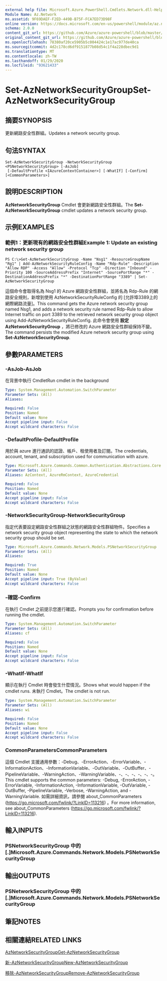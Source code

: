 ```yaml
---
external help file: Microsoft.Azure.PowerShell.Cmdlets.Network.dll-Help.xml
Module Name: Az.Network
ms.assetid: 9F69DAEF-F2ED-449B-B75F-FCA7ED73D98F
online version: https://docs.microsoft.com/en-us/powershell/module/az.network/set-aznetworksecuritygroup
schema: 2.0.0
content_git_url: https://github.com/Azure/azure-powershell/blob/master/src/Network/Network/help/Set-AzNetworkSecurityGroup.md
original_content_git_url: https://github.com/Azure/azure-powershell/blob/master/src/Network/Network/help/Set-AzNetworkSecurityGroup.md
ms.openlocfilehash: 78380af20ce5905b5c004424c1e17ac977de40ca
ms.sourcegitcommit: 4d2c178cd6df9151877b08d54c1f4a228dbec9d1
ms.translationtype: MT
ms.contentlocale: zh-TW
ms.lasthandoff: 01/29/2020
ms.locfileid: "93621433"
---
```

# <span data-ttu-id="f8fb9-101">Set-AzNetworkSecurityGroup</span><span class="sxs-lookup"><span data-stu-id="f8fb9-101">Set-AzNetworkSecurityGroup</span></span>

## <span data-ttu-id="f8fb9-102">摘要</span><span class="sxs-lookup"><span data-stu-id="f8fb9-102">SYNOPSIS</span></span>
<span data-ttu-id="f8fb9-103">更新網路安全性群組。</span><span class="sxs-lookup"><span data-stu-id="f8fb9-103">Updates a network security group.</span></span>

## <span data-ttu-id="f8fb9-104">句法</span><span class="sxs-lookup"><span data-stu-id="f8fb9-104">SYNTAX</span></span>

```
Set-AzNetworkSecurityGroup -NetworkSecurityGroup <PSNetworkSecurityGroup> [-AsJob]
 [-DefaultProfile <IAzureContextContainer>] [-WhatIf] [-Confirm] [<CommonParameters>]
```

## <span data-ttu-id="f8fb9-105">說明</span><span class="sxs-lookup"><span data-stu-id="f8fb9-105">DESCRIPTION</span></span>
<span data-ttu-id="f8fb9-106">**AzNetworkSecurityGroup** Cmdlet 會更新網路安全性群組。</span><span class="sxs-lookup"><span data-stu-id="f8fb9-106">The **Set-AzNetworkSecurityGroup** cmdlet updates a network security group.</span></span>

## <span data-ttu-id="f8fb9-107">示例</span><span class="sxs-lookup"><span data-stu-id="f8fb9-107">EXAMPLES</span></span>

### <span data-ttu-id="f8fb9-108">範例1：更新現有的網路安全性群組</span><span class="sxs-lookup"><span data-stu-id="f8fb9-108">Example 1: Update an existing network security group</span></span>
```
PS C:\>Get-AzNetworkSecurityGroup -Name "Nsg1" -ResourceGroupName "Rg1" | Add-AzNetworkSecurityRuleConfig -Name "Rdp-Rule" -Description "Allow RDP" -Access "Allow" -Protocol "Tcp" -Direction "Inbound" -Priority 100 -SourceAddressPrefix "Internet" -SourcePortRange "*" -DestinationAddressPrefix "*" -DestinationPortRange "3389" | Set-AzNetworkSecurityGroup
```

<span data-ttu-id="f8fb9-109">這個命令會取得名為 Nsg1 的 Azure 網路安全性群組，並將名為 Rdp-Rule 的網路安全規則，新增到使用 AzNetworkSecurityRuleConfig 的 [允許埠3389上的網際網路流量]。</span><span class="sxs-lookup"><span data-stu-id="f8fb9-109">This command gets the Azure network security group named Nsg1, and adds a network security rule named Rdp-Rule to allow Internet traffic on port 3389 to the retrieved network security group object using Add-AzNetworkSecurityRuleConfig.</span></span>
<span data-ttu-id="f8fb9-110">此命令會使用 **設定 AzNetworkSecurityGroup** ，將已修改的 Azure 網路安全性群組保持不變。</span><span class="sxs-lookup"><span data-stu-id="f8fb9-110">The command persists the modified Azure network security group using **Set-AzNetworkSecurityGroup**.</span></span>

## <span data-ttu-id="f8fb9-111">參數</span><span class="sxs-lookup"><span data-stu-id="f8fb9-111">PARAMETERS</span></span>

### <span data-ttu-id="f8fb9-112">-AsJob</span><span class="sxs-lookup"><span data-stu-id="f8fb9-112">-AsJob</span></span>
<span data-ttu-id="f8fb9-113">在背景中執行 Cmdlet</span><span class="sxs-lookup"><span data-stu-id="f8fb9-113">Run cmdlet in the background</span></span>

```yaml
Type: System.Management.Automation.SwitchParameter
Parameter Sets: (All)
Aliases:

Required: False
Position: Named
Default value: None
Accept pipeline input: False
Accept wildcard characters: False
```

### <span data-ttu-id="f8fb9-114">-DefaultProfile</span><span class="sxs-lookup"><span data-stu-id="f8fb9-114">-DefaultProfile</span></span>
<span data-ttu-id="f8fb9-115">用於與 azure 進行通訊的認證、帳戶、租使用者及訂閱。</span><span class="sxs-lookup"><span data-stu-id="f8fb9-115">The credentials, account, tenant, and subscription used for communication with azure.</span></span>

```yaml
Type: Microsoft.Azure.Commands.Common.Authentication.Abstractions.Core.IAzureContextContainer
Parameter Sets: (All)
Aliases: AzContext, AzureRmContext, AzureCredential

Required: False
Position: Named
Default value: None
Accept pipeline input: False
Accept wildcard characters: False
```

### <span data-ttu-id="f8fb9-116">-NetworkSecurityGroup</span><span class="sxs-lookup"><span data-stu-id="f8fb9-116">-NetworkSecurityGroup</span></span>
<span data-ttu-id="f8fb9-117">指定代表要設定網路安全性群組之狀態的網路安全性群組物件。</span><span class="sxs-lookup"><span data-stu-id="f8fb9-117">Specifies a network security group object representing the state to which the network security group should be set.</span></span>

```yaml
Type: Microsoft.Azure.Commands.Network.Models.PSNetworkSecurityGroup
Parameter Sets: (All)
Aliases:

Required: True
Position: Named
Default value: None
Accept pipeline input: True (ByValue)
Accept wildcard characters: False
```

### <span data-ttu-id="f8fb9-118">-確認</span><span class="sxs-lookup"><span data-stu-id="f8fb9-118">-Confirm</span></span>
<span data-ttu-id="f8fb9-119">在執行 Cmdlet 之前提示您進行確認。</span><span class="sxs-lookup"><span data-stu-id="f8fb9-119">Prompts you for confirmation before running the cmdlet.</span></span>

```yaml
Type: System.Management.Automation.SwitchParameter
Parameter Sets: (All)
Aliases: cf

Required: False
Position: Named
Default value: None
Accept pipeline input: False
Accept wildcard characters: False
```

### <span data-ttu-id="f8fb9-120">-WhatIf</span><span class="sxs-lookup"><span data-stu-id="f8fb9-120">-WhatIf</span></span>
<span data-ttu-id="f8fb9-121">顯示在執行 Cmdlet 時會發生什麼情況。</span><span class="sxs-lookup"><span data-stu-id="f8fb9-121">Shows what would happen if the cmdlet runs.</span></span> <span data-ttu-id="f8fb9-122">未執行 Cmdlet。</span><span class="sxs-lookup"><span data-stu-id="f8fb9-122">The cmdlet is not run.</span></span>

```yaml
Type: System.Management.Automation.SwitchParameter
Parameter Sets: (All)
Aliases: wi

Required: False
Position: Named
Default value: None
Accept pipeline input: False
Accept wildcard characters: False
```

### <span data-ttu-id="f8fb9-123">CommonParameters</span><span class="sxs-lookup"><span data-stu-id="f8fb9-123">CommonParameters</span></span>
<span data-ttu-id="f8fb9-124">這個 Cmdlet 支援通用參數：-Debug、-ErrorAction、-ErrorVariable、-InformationAction、-InformationVariable、-OutVariable、-OutBuffer、-PipelineVariable、-WarningAction、-WarningVariable、-、-、-、-、-、-。</span><span class="sxs-lookup"><span data-stu-id="f8fb9-124">This cmdlet supports the common parameters: -Debug, -ErrorAction, -ErrorVariable, -InformationAction, -InformationVariable, -OutVariable, -OutBuffer, -PipelineVariable, -Verbose, -WarningAction, and -WarningVariable.</span></span> <span data-ttu-id="f8fb9-125">如需詳細資訊，請參閱 about_CommonParameters (https://go.microsoft.com/fwlink/?LinkID=113216) 。</span><span class="sxs-lookup"><span data-stu-id="f8fb9-125">For more information, see about_CommonParameters (https://go.microsoft.com/fwlink/?LinkID=113216).</span></span>

## <span data-ttu-id="f8fb9-126">輸入</span><span class="sxs-lookup"><span data-stu-id="f8fb9-126">INPUTS</span></span>

### <span data-ttu-id="f8fb9-127">PSNetworkSecurityGroup 中的 [.]</span><span class="sxs-lookup"><span data-stu-id="f8fb9-127">Microsoft.Azure.Commands.Network.Models.PSNetworkSecurityGroup</span></span>

## <span data-ttu-id="f8fb9-128">輸出</span><span class="sxs-lookup"><span data-stu-id="f8fb9-128">OUTPUTS</span></span>

### <span data-ttu-id="f8fb9-129">PSNetworkSecurityGroup 中的 [.]</span><span class="sxs-lookup"><span data-stu-id="f8fb9-129">Microsoft.Azure.Commands.Network.Models.PSNetworkSecurityGroup</span></span>

## <span data-ttu-id="f8fb9-130">筆記</span><span class="sxs-lookup"><span data-stu-id="f8fb9-130">NOTES</span></span>

## <span data-ttu-id="f8fb9-131">相關連結</span><span class="sxs-lookup"><span data-stu-id="f8fb9-131">RELATED LINKS</span></span>

[<span data-ttu-id="f8fb9-132">AzNetworkSecurityGroup</span><span class="sxs-lookup"><span data-stu-id="f8fb9-132">Get-AzNetworkSecurityGroup</span></span>](./Get-AzNetworkSecurityGroup.md)

[<span data-ttu-id="f8fb9-133">新-AzNetworkSecurityGroup</span><span class="sxs-lookup"><span data-stu-id="f8fb9-133">New-AzNetworkSecurityGroup</span></span>](./New-AzNetworkSecurityGroup.md)

[<span data-ttu-id="f8fb9-134">移除-AzNetworkSecurityGroup</span><span class="sxs-lookup"><span data-stu-id="f8fb9-134">Remove-AzNetworkSecurityGroup</span></span>](./Remove-AzNetworkSecurityGroup.md)


